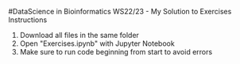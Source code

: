 #DataScience in Bioinformatics WS22/23 - My Solution to Exercises
Instructions 
1. Download all files in the same folder
2. Open "Exercises.ipynb" with Jupyter Notebook
3. Make sure to run code beginning from start to avoid errors
